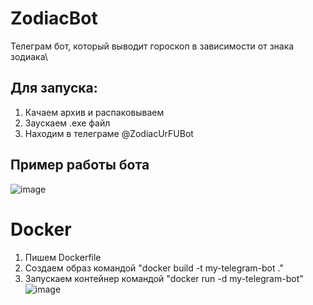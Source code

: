 # ZodiacBot
Телеграм бот, который выводит гороскоп в зависимости от знака зодиака\
## Для запуска:
1) Качаем архив и распаковываем
2) Заускаем .exe файл
3) Находим в телеграме @ZodiacUrFUBot
## Пример работы бота
![image](https://github.com/user-attachments/assets/c45311d3-9df8-4131-8c9a-1c8ee5f54239)
# Docker
1) Пишем Dockerfile
2) Создаем образ командой "docker build -t my-telegram-bot ."
3) Запускаем контейнер командой "docker run -d my-telegram-bot"
![image](https://github.com/user-attachments/assets/46a764f6-722d-4c1c-96a9-14a53ba618f0)

